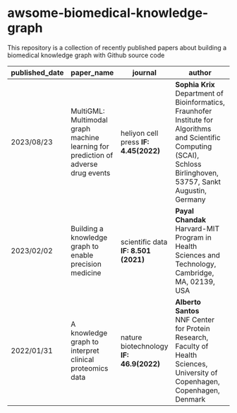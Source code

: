 # awsome-biomedical-knowledge-graph
This repository is a collection of recently published papers about building a biomedical knowledge graph with Github source code

| published_date | paper_name | journal| author | paper | code |
| --- | --- | --- | --- | --- | --- |
| 2023/08/23 | MultiGML: Multimodal graph machine learning for prediction of adverse drug events  | heliyon cell press **IF: 4.45(2022)** | **Sophia Krix** <br>Department of Bioinformatics, Fraunhofer Institute for Algorithms and Scientific Computing (SCAI), Schloss Birlinghoven, 53757, Sankt Augustin, Germany | [Link](https://www.cell.com/action/showPdf?pii=S2405-8440%2823%2906649-5) | [Link](https://github.com/SCAI-BIO/MultiGML) |
| 2023/02/02 | Building a knowledge graph to enable precision medicine | scientific data **IF: 8.501 (2021)** | **Payal Chandak** <br>Harvard-MIT Program in Health Sciences and Technology, Cambridge, MA, 02139, USA | [Link](https://www.nature.com/articles/s41597-023-01960-3.pdf?pdf=button%20sticky) | [Link](https://github.com/mims-harvard/PrimeKG) |
| 2022/01/31 | A knowledge graph to interpret clinical proteomics data | nature biotechnology **IF: 46.9(2022)** | **Alberto Santos** <br>NNF Center for Protein Research, Faculty of Health Sciences, University of Copenhagen, Copenhagen, Denmark | [Link](https://www.nature.com/articles/s41587-021-01145-6.pdf) | [Link](https://github.com/MannLabs/CKG) |

